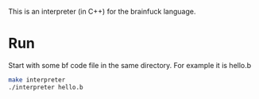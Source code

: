This is an interpreter (in C++) for the brainfuck language.
# Run
Start with some bf code file in the same directory. For example it is hello.b
```bash
make interpreter
./interpreter hello.b
```
